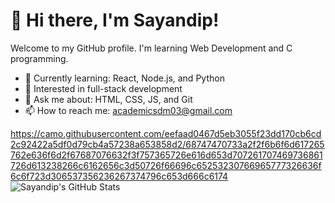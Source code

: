 # 👋 Hi there, I'm Sayandip!
Welcome to my GitHub profile. I'm learning Web Development and C programming.

- 🌱 Currently learning: React, Node.js, and Python
- 🧠 Interested in full-stack development
- 💬 Ask me about: HTML, CSS, JS, and Git
- 📫 How to reach me: academicsdm03@gmail.com

https://camo.githubusercontent.com/eefaad0467d5eb3055f23dd170cb6cd2c92422a5df0d79cb4a57238a653858d2/68747470733a2f2f6b6f6d617265762e636f6d2f67687076632f3f757365726e616d653d707261707469736861726d613238266c6162656c3d50726f66696c65253230766965777326636f6c6f723d306537356236267374796c653d666c6174
![Sayandip's GitHub Stats](https://github-readme-stats.vercel.app/api?username=ItsKungFuPanda&show_icons=true&theme=radical)


